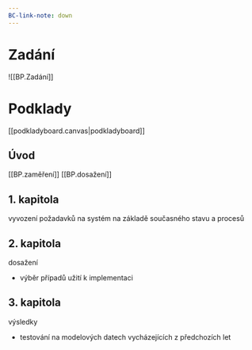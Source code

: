 ```yaml
---
BC-link-note: down
---
```


# Zadání
![[BP.Zadání]]

# Podklady
[[podkladyboard.canvas|podkladyboard]]
## Úvod
[[BP.zaměření]]
[[BP.dosažení]]

## 1. kapitola
vyvození požadavků na systém na základě současného stavu a procesů

## 2. kapitola
dosažení
- výběr případů užití k implementaci

## 3. kapitola
výsledky
- testování na modelových datech vycházejících z předchozích let